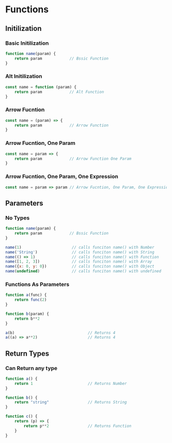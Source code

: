 # Functions

## Initilization
### Basic Initilization
```js
function name(param) {
    return param            // Bssic Function
}
```

### Alt Initilization
```js
const name = function (param) {
    return param            // Alt Function
}
```

### Arrow Fucntion
```js
const name = (param) => {
    return param            // Arrow Function
}
```

### Arrow Fucntion, One Param
```js
const name = param => {
    return param            // Arrow Function One Param
}
```

### Arrow Fucntion, One Param, One Expression
```js
const name = param => param // Arrow Fucntion, One Param, One Expression
```

## Parameters
### No Types
```js
function name(param) {
    return param            // Bssic Function
}

name(1)                      // calls funciton name() with Number
name('String')               // calls funciton name() with String
name(() => 1)                // calls funciton name() with Function
name([1, 2, 3])              // calls funciton name() with Array
name({x: 0, y: 0})           // calls funciton name() with Object
name(undefined)              // calls funciton name() with undefined
```

### Functions As Parameters
```js
function a(func) {
    return func(2)
}

function b(param) {
    return b**2
}

a(b)                                // Returns 4
a((a) => a**2)                      // Returns 4
```

## Return Types
### Can Return any type
```js
function a() {
    return 1                        // Returns Number
}

function b() {
    return "string"                 // Returns String
}

function c() {
    return (p) => {
        return p**2                 // Returns Function
    }
}
```